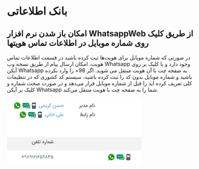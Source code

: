 # بانک اطلاعاتی

## امکان باز شدن نرم افزار WhatsappWeb از طریق کلیک روی شماره موبایل در اطلاعات تماس هویتها

در صورتی که شماره موبایل برای هویت‌ها ثبت کرده باشید در قسمت اطلاعات تماس هویت، امکان ارسال پیام از طریق نسخه وب  Whatsapp وجود دارد و با کلیک بر روی آیکن Whatsapp به صفحه چت با آن هویت منتقل می شوید. اگر 98+ را وارد نکرده باشید و شماره موبایل بدون کد را ثبت کرده باشید، سیستم کد کشوری که در تنظیمات کلی تعریف کرده اید را قبل از شماره موبایل قرار می‌دهد و در صورت صحت شماره و کلیک بر آیکن Whatsapp شما را به صفحه چت با هویت منتقل می‌کند.

![ارسال پیام از طریق واتساپ](../2.6.1/Image/SendMsgByWhatsApp.png)